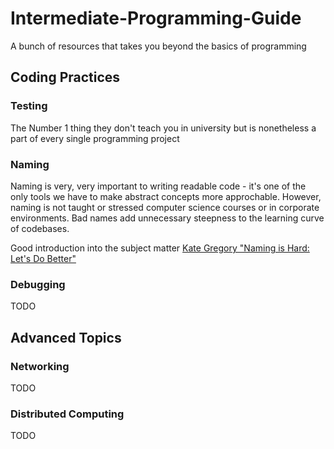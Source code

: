 # Intermediate-Programming-Guide
A bunch of resources that takes you beyond the basics of programming

## Coding Practices

### Testing

The Number 1 thing they don't teach you in university but is nonetheless a part of every single programming project

### Naming

Naming is very, very important to writing readable code - it's one of the only tools we have to make abstract concepts more approchable. However, naming is not taught or stressed computer science courses or in corporate environments. Bad names add unnecessary steepness to the learning curve of codebases.

Good introduction into the subject matter [Kate Gregory "Naming is Hard: Let's Do Better"](https://www.youtube.com/watch?v=MBRoCdtZOYg)

### Debugging

TODO

## Advanced Topics

### Networking

TODO

### Distributed Computing

TODO

